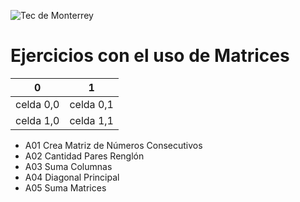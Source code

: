 ![Tec de Monterrey](images/logotecmty.png)
# Ejercicios con el uso de Matrices

   |        0     |     1
   | ------------ | -------------
celda 0,0    |   celda 0,1
celda 1,0    |   celda 1,1

- A01 Crea Matriz de Números Consecutivos
- A02 Cantidad Pares Renglón
- A03 Suma Columnas
- A04 Diagonal Principal
- A05 Suma Matrices
